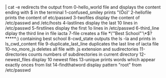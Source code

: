 | cat -e redirects the output from 0-hello_world file and displays the content ending with $ in the terminal
1-confused_smiley prints "(Ôo)'
2-hellofile prints the content of etc/passwd
3-twofiles display the content of /etc/passwd and /etc/hosts
4-lastlines display the last 10 lines in /etc/passwd
5-firstlines display the first 1o lines in /etc/passwd
6-third_line diplay the third line in file iacta
7-file creates a file \*\\'"Best School"\'\\*$\?\*\*\*\*\*:) containing best school
8-cwd_state outputs the ls -la and prints in ls_cwd_content file
9-duplicate_last_line duplicates the last line of iacta file
10-no_more_js deletes all file with .js extension and sudirectories
11-directories counts numbers of subdirectories in current directory
12-newest_files display 10 newest files 
13-unique prints words which appear  exactly onces from list
14-findthatword display pattern "root" from /etc/passwd 
